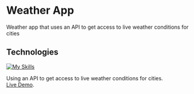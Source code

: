 # Weather App

Weather app that uses an API to get access to live weather conditions for cities <br>

## Technologies 
[![My Skills](https://skillicons.dev/icons?i=html,css,github,vscode,bootstrap)](https://skillicons.dev)

Using an API to get access to live weather conditions for cities. <br>
[Live Demo](https://codepen.io/LAWBowie/pen/Jjmagga).
